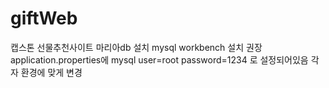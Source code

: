 # giftWeb
캡스톤 선물추천사이트 
마리아db 설치
mysql workbench 설치 권장 
application.properties에 mysql user=root password=1234 로 설정되어있음 각자 환경에 맞게 변경
